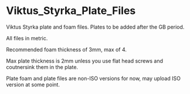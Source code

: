 # Viktus_Styrka_Plate_Files
Viktus Styrka plate and foam files. Plates to be added after the GB period.

All files in metric.

Recommended foam thickness of 3mm, max of 4.

Max plate thickness is 2mm unless you use flat head screws and coutnersink them in the plate.

Plate foam and plate files are non-ISO versions for now, may upload ISO version at some point.
